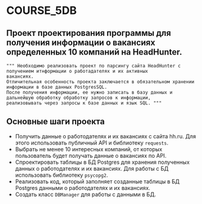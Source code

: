 # COURSE_5DB

## Проект проектирования программы для получения информации о вакансиях определенных 10 компаний на HeadHunter.

    """ Необходимо реализовать проект по парсингу сайта HeadHunter с получением итнформации о работадателях и их активных 
    вакансиях.
    Отличительная особенность проекта заключается в обязательном хранении информации в базе данных PostgresSQL.
    После получения информации, ее нужно записать в базу данных и дальнейшую обработку обработку запросов к информации,
    реализовывать через запросы к базе данных и язык SQL. """

## Основные шаги проекта

- Получить данные о работодателях и их вакансиях с сайта hh.ru. 
  Для этого использовать публичный API и библиотеку `requests`.
- Выбрать не менее 10 интересных компаний, от которых пользователь будет получать данные о вакансиях по API.
- Спроектировать таблицы в БД Postgres для хранения полученных данных о работодателях и их вакансиях. 
  Для работы с БД использовать библиотеку `psycopg2`.
- Реализовать код, который заполняет созданные таблицы в БД Postgres данными о работодателях и их вакансиях.
- Создать класс `DBManager` для работы с данными в БД.